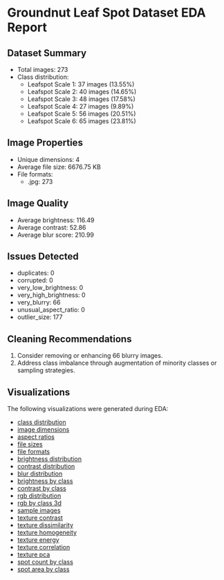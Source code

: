 # Groundnut Leaf Spot Dataset EDA Report

## Dataset Summary
- Total images: 273
- Class distribution:
  - Leafspot Scale 1: 37 images (13.55%)
  - Leafspot Scale 2: 40 images (14.65%)
  - Leafspot Scale 3: 48 images (17.58%)
  - Leafspot Scale 4: 27 images (9.89%)
  - Leafspot Scale 5: 56 images (20.51%)
  - Leafspot Scale 6: 65 images (23.81%)

## Image Properties
- Unique dimensions: 4
- Average file size: 6676.75 KB
- File formats:
  - .jpg: 273

## Image Quality
- Average brightness: 116.49
- Average contrast: 52.86
- Average blur score: 210.99

## Issues Detected
- duplicates: 0
- corrupted: 0
- very_low_brightness: 0
- very_high_brightness: 0
- very_blurry: 66
- unusual_aspect_ratio: 0
- outlier_size: 177

## Cleaning Recommendations
1. Consider removing or enhancing 66 blurry images.
2. Address class imbalance through augmentation of minority classes or sampling strategies.

## Visualizations
The following visualizations were generated during EDA:

- [class distribution](class_distribution.png)
- [image dimensions](image_dimensions.png)
- [aspect ratios](aspect_ratios.png)
- [file sizes](file_sizes.png)
- [file formats](file_formats.png)
- [brightness distribution](brightness_distribution.png)
- [contrast distribution](contrast_distribution.png)
- [blur distribution](blur_distribution.png)
- [brightness by class](brightness_by_class.png)
- [contrast by class](contrast_by_class.png)
- [rgb distribution](rgb_distribution.png)
- [rgb by class 3d](rgb_by_class_3d.png)
- [sample images](sample_images.png)
- [texture contrast](texture_contrast.png)
- [texture dissimilarity](texture_dissimilarity.png)
- [texture homogeneity](texture_homogeneity.png)
- [texture energy](texture_energy.png)
- [texture correlation](texture_correlation.png)
- [texture pca](texture_pca.png)
- [spot count by class](spot_count_by_class.png)
- [spot area by class](spot_area_by_class.png)
